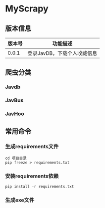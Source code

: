 # MyScrapy

## 版本信息

| 版本号   | 功能描述             |
|-------|------------------|
 | 0.0.1 | 登录JavDB，下载个人收藏信息 |

## 爬虫分类

### Javdb

### JavBus

### JavHoo

## 常用命令
### 生成requirements文件
```
cd 项目目录
pip freeze > requirements.txt
```
### 安装requirements依赖
```
pip install -r requirements.txt
```
### 生成exe文件
```commandline

```